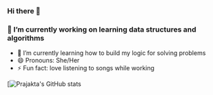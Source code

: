### Hi there 👋
### 🔭 I’m currently working on learning data structures and algorithms
- 🌱 I’m currently learning how to build my logic for solving problems
- 😄 Pronouns: She/Her
- ⚡ Fun fact: love listening to songs while working

[![Prajakta's GitHub stats](https://github-readme-stats.vercel.app/api?username=anuraghazra&show_icons=true&theme=radical)
